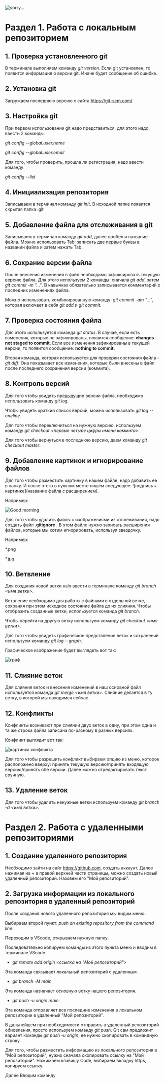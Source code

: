 
![sorry...](git_logo-1.jpg)

# Раздел 1. Работа с локальным репозиторием

## 1. Проверка установленного git

В терминале выполняем команду *git version*.
Если git установлен, то появится информация о версии git.
Иначе будет сообщение об ошибке.

## 2. Установка git

Загружаем последнюю версию с сайта https://git-scm.com/

## 3. Настройка git

При первом использовании git надо представиться, для этого надо ввести 2 команды:

*git config --global.user.name*

*git config --global.user.email*

Для того, чтобы проверить, прошла ли регистрация, надо ввести команду: 

*git config --list*

## 4. Инициализация репозитория

Записываем в терминал команду *git init*. 
В исходной папке появится скрытая папка .git

## 5. Добавление файла для отслеживания в git

Записываем в терминал команду *git add*, далее пробел и название файла. Можно использовать Tab: записать две первые буквы в названии файла и затем нажать Tab.

## 6. Сохрание версии файла

После внесения изменений в файл необходимо зафиксировать текущую версию файла. Для этого используем 2 команды: сначала *git add*, затем *git commit -m "..."*. В кавычках обязательно записывается комментарий о последних изменениях файла.

Можно использовать комбинированную команду: *git commit -am "..."*, которая включает в себя *git add* и *git commit*. 

## 7. Проверка состояния файла

Для этого используется команда *git status*. В случае, если есть изменения, которые не зафикированы, появится сообщение: __changes not staged to commit__. Если все изменения зафикированы в текущей версии, то появится сообщение: __nothing to commit.__

Вторая команда, которая используется для проверки состояния файла - *git diff*. Она показывает все изменения, которые были внесены в файл после последнего сохранения версии (коммита).

## 8. Контроль версий

Для того чтобы увидеть предыдущие версии файла, необходимо использовать команду *git log*. 

Чтобы увидеть краткий список версий, можно использовать *git log --oneline*. 

Для того чтобы переключиться на нужную версию, используем команду *git checkout <первые четыре цифры имени коммита>*.

Для того чтобы вернуться в последнюю версию, даем команду *git checkout master*. 

## 9. Добавление картинок и игнорирование файлов

Для того чтобы разместить картинку в нашем файле, надо добавить ее в папку. И после этого в нужном месте пишем следующее: ![подпись к картинке](название файла с расширением).

Например: 

![Good morning](morning.jpg)

Для того чтобы удалить файлы с изображениями из отслеживания, надо создать файл __.gitignore__ .
В этом файле нужно записать расширения файлов, которые мы хотим игнорировать, используя звездочку.

Например: 
 
*.png 
 
*.jpg 

## 10. Ветвление

Для создания новой ветки наlо ввести в терминале команду *git branch <имя ветки>*. 

Ветвление необходимо для работы с файлами в отдельной ветке, сохраняя при этом исходное состояние файла до их слияния. Чтобы отобразить созданные ветки, используется команда *git branch*.

Чтобы перейти на другую ветку используем команду *git checkout <имя ветки>*. 

Для того чтобы увидеть графическое предствление веток и сохранений используем команду *git log --graph*.

Графическое изображение будет выглядеть вот так: 

![граф](Graph.png)

## 11. Слияние веток

Для слияния веток и внесения изменений в наш основной файл используется команда *git merge <имя ветки>*. Слияние делается в ту ветку, в которой мы находимся сейчас. 

## 12. Конфликты 

Конфликты возникают при слиянии двух веток в одну, при этом одна и та же строка файла записана по-разному в разных версиях. 

Конфликт выглядит вот так: 

![картинка конфликта](Conflict_picture.png)

Для того чтобы разрешить конфликт выбираем опцию из меню, которое расположено вверху: принять текущую версию/принять входящую версию/принять обе версии. Далее можно отредактировать текст вручную. 

## 13. Удаление веток

Для того чтобы удалить ненужные ветки используем команду *git branch -d <имя ветки>*. 

# Раздел 2. Работа с удаленными репозиториями

## 1. Создание удаленного репозитория

Необходимо зайти на сайт https://github.com, создать аккаунт. 
Далее нажимая на + в правой верхней части страницы, можно создать новый удаленный репозиторий. Назовем его "Мой репозиторий". 

## 2. Загрузка информации из локального репозитория в удаленный репозиторий

После создания нового удаленного репозитория мы видим меню. 

Выбираем второй пункт: *push an existing repository from the command line*. 

Переходим в VScode, открываем нужную папку.

Последовательно копируем команды из этого пункта меню и вводим в терминале VScode. 

* *git remote add origin <ссылка на "Мой репозиторий">*

Эта команда связывает локальный репозиторий с удаленным. 

* *git branch -M main*

Эта команда назначает основную ветку нашего репозитория.

* *git push -u origin main*

Эта команда отправляет все последние изменения в локальном репозитории  в удаленный "Мой репозиторий". 

В дальнейшем при необходимости отправить в удаленный репозиторий обновления, просто используем команду *git push*. Git сам предложит вариант команды *git push -u origin*, ее нужно скопировать в командную строку. 

Для того, чтобы разместить информацию из  локального репозитория в "Мой репозиторий", нужно сначала скопировать ссылку на "Мой репозиторий".
Нажимаем клавишу Code, выбираем вкладку https, копируем ссылку.

Далее  Вводим команду 